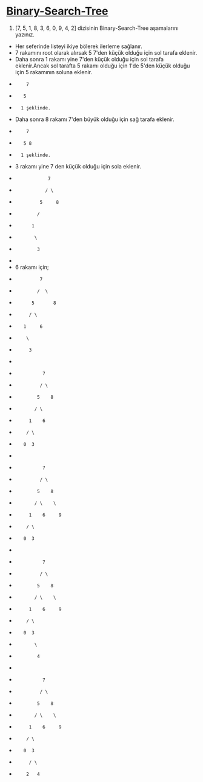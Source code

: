 # [Binary-Search-Tree](www.patika.dev)
1. [7, 5, 1, 8, 3, 6, 0, 9, 4, 2] dizisinin Binary-Search-Tree aşamalarını yazınız.
- Her seferinde listeyi ikiye bölerek ilerleme sağlanır. 
- 7 rakamını root olarak alırsak 5 7'den küçük olduğu için sol tarafa eklenir.
- Daha sonra 1 rakamı yine 7'den küçük olduğu için sol tarafa eklenir.Ancak sol tarafta 5 rakamı olduğu için 1'de 5'den küçük olduğu için 5 rakamının soluna eklenir.
-         7
-        5
-       1 şeklinde.
- Daha sonra 8 rakamı 7'den büyük olduğu için sağ tarafa eklenir.
-         7
-        5 8
-       1 şeklinde.
- 3 rakamı yine 7 den küçük olduğu için sola eklenir.
-                 7
-                / \
-              5     8
-             /
-           1
-            \
-             3 
-
- 6 rakamı için;
-              7
-             /  \
-           5       8
-          / \
-        1     6
-         \
-          3
-  
-               7
-              / \
-             5    8
-            / \
-          1    6
-         / \ 
-        0  3  
-
-               7
-              / \
-             5    8
-            / \    \
-          1    6     9
-         / \ 
-        0  3 
-  
-               7
-              / \
-             5    8
-            / \    \
-          1    6     9
-         / \ 
-        0  3 
-            \
-             4
-  
-               7
-              / \
-             5    8
-            / \    \
-          1    6     9
-         / \ 
-        0  3 
-          / \
-         2   4
  